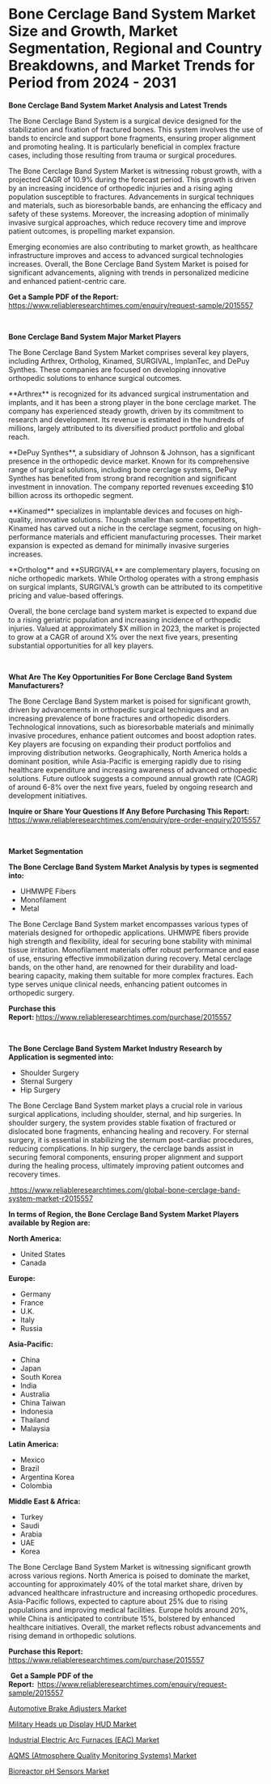 <p><h1>Bone Cerclage Band System Market Size and Growth, Market Segmentation, Regional and Country Breakdowns, and Market Trends for Period from 2024 -  2031</h1></p><p><strong>Bone Cerclage Band System Market Analysis and Latest Trends</strong></p>
<p><p>The Bone Cerclage Band System is a surgical device designed for the stabilization and fixation of fractured bones. This system involves the use of bands to encircle and support bone fragments, ensuring proper alignment and promoting healing. It is particularly beneficial in complex fracture cases, including those resulting from trauma or surgical procedures. </p><p>The Bone Cerclage Band System Market is witnessing robust growth, with a projected CAGR of 10.9% during the forecast period. This growth is driven by an increasing incidence of orthopedic injuries and a rising aging population susceptible to fractures. Advancements in surgical techniques and materials, such as bioresorbable bands, are enhancing the efficacy and safety of these systems. Moreover, the increasing adoption of minimally invasive surgical approaches, which reduce recovery time and improve patient outcomes, is propelling market expansion.</p><p>Emerging economies are also contributing to market growth, as healthcare infrastructure improves and access to advanced surgical technologies increases. Overall, the Bone Cerclage Band System Market is poised for significant advancements, aligning with trends in personalized medicine and enhanced patient-centric care.</p></p>
<p><strong>Get a Sample PDF of the Report:&nbsp;</strong> <a href="https://www.reliableresearchtimes.com/enquiry/request-sample/2015557?utm_campaign=1612&utm_medium=2&utm_source=Github&utm_content=ia&utm_term=27102024&utm_id=bone-cerclage-band-system">https://www.reliableresearchtimes.com/enquiry/request-sample/2015557</a></p>
<p>&nbsp;</p>
<p><strong>Bone Cerclage Band System Major Market Players</strong></p>
<p><p>The Bone Cerclage Band System Market comprises several key players, including Arthrex, Ortholog, Kinamed, SURGIVAL, ImplanTec, and DePuy Synthes. These companies are focused on developing innovative orthopedic solutions to enhance surgical outcomes.</p><p>**Arthrex** is recognized for its advanced surgical instrumentation and implants, and it has been a strong player in the bone cerclage market. The company has experienced steady growth, driven by its commitment to research and development. Its revenue is estimated in the hundreds of millions, largely attributed to its diversified product portfolio and global reach.</p><p>**DePuy Synthes**, a subsidiary of Johnson & Johnson, has a significant presence in the orthopedic device market. Known for its comprehensive range of surgical solutions, including bone cerclage systems, DePuy Synthes has benefited from strong brand recognition and significant investment in innovation. The company reported revenues exceeding $10 billion across its orthopedic segment.</p><p>**Kinamed** specializes in implantable devices and focuses on high-quality, innovative solutions. Though smaller than some competitors, Kinamed has carved out a niche in the cerclage segment, focusing on high-performance materials and efficient manufacturing processes. Their market expansion is expected as demand for minimally invasive surgeries increases.</p><p>**Ortholog** and **SURGIVAL** are complementary players, focusing on niche orthopedic markets. While Ortholog operates with a strong emphasis on surgical implants, SURGIVAL’s growth can be attributed to its competitive pricing and value-based offerings.</p><p>Overall, the bone cerclage band system market is expected to expand due to a rising geriatric population and increasing incidence of orthopedic injuries. Valued at approximately $X million in 2023, the market is projected to grow at a CAGR of around X% over the next five years, presenting substantial opportunities for all key players.</p></p>
<p>&nbsp;</p>
<p><strong>What Are The Key Opportunities For Bone Cerclage Band System Manufacturers?</strong></p>
<p><p>The Bone Cerclage Band System market is poised for significant growth, driven by advancements in orthopedic surgical techniques and an increasing prevalence of bone fractures and orthopedic disorders. Technological innovations, such as bioresorbable materials and minimally invasive procedures, enhance patient outcomes and boost adoption rates. Key players are focusing on expanding their product portfolios and improving distribution networks. Geographically, North America holds a dominant position, while Asia-Pacific is emerging rapidly due to rising healthcare expenditure and increasing awareness of advanced orthopedic solutions. Future outlook suggests a compound annual growth rate (CAGR) of around 6-8% over the next five years, fueled by ongoing research and development initiatives.</p></p>
<p><strong>Inquire or Share Your Questions If Any Before Purchasing This Report:</strong> <a href="https://www.reliableresearchtimes.com/enquiry/pre-order-enquiry/2015557?utm_campaign=1612&utm_medium=2&utm_source=Github&utm_content=ia&utm_term=27102024&utm_id=bone-cerclage-band-system">https://www.reliableresearchtimes.com/enquiry/pre-order-enquiry/2015557</a></p>
<p>&nbsp;</p>
<p><strong>Market Segmentation</strong></p>
<p><strong>The Bone Cerclage Band System Market Analysis by types is segmented into:</strong></p>
<p><ul><li>UHMWPE Fibers</li><li>Monofilament</li><li>Metal</li></ul></p>
<p><p>The Bone Cerclage Band System market encompasses various types of materials designed for orthopedic applications. UHMWPE fibers provide high strength and flexibility, ideal for securing bone stability with minimal tissue irritation. Monofilament materials offer robust performance and ease of use, ensuring effective immobilization during recovery. Metal cerclage bands, on the other hand, are renowned for their durability and load-bearing capacity, making them suitable for more complex fractures. Each type serves unique clinical needs, enhancing patient outcomes in orthopedic surgery.</p></p>
<p><strong>Purchase this Report:&nbsp;</strong><a href="https://www.reliableresearchtimes.com/purchase/2015557?utm_campaign=1612&utm_medium=2&utm_source=Github&utm_content=ia&utm_term=27102024&utm_id=bone-cerclage-band-system">https://www.reliableresearchtimes.com/purchase/2015557</a></p>
<p>&nbsp;</p>
<p><strong>The Bone Cerclage Band System Market Industry Research by Application is segmented into:</strong></p>
<p><ul><li>Shoulder Surgery</li><li>Sternal Surgery</li><li>Hip Surgery</li></ul></p>
<p><p>The Bone Cerclage Band System market plays a crucial role in various surgical applications, including shoulder, sternal, and hip surgeries. In shoulder surgery, the system provides stable fixation of fractured or dislocated bone fragments, enhancing healing and recovery. For sternal surgery, it is essential in stabilizing the sternum post-cardiac procedures, reducing complications. In hip surgery, the cerclage bands assist in securing femoral components, ensuring proper alignment and support during the healing process, ultimately improving patient outcomes and recovery times.</p></p>
<p><a href="https://www.reliableresearchtimes.com/global-bone-cerclage-band-system-market-r2015557?utm_campaign=1612&utm_medium=2&utm_source=Github&utm_content=ia&utm_term=27102024&utm_id=bone-cerclage-band-system">&nbsp;https://www.reliableresearchtimes.com/global-bone-cerclage-band-system-market-r2015557</a></p>
<p><strong>In terms of Region, the Bone Cerclage Band System Market Players available by Region are:</strong></p>
<p>
    <p> <strong> North America: </strong>
        <ul>
            <li>United States</li>
            <li>Canada</li>
        </ul>
        </p> 
    <p> <strong> Europe: </strong>
        <ul>
            <li>Germany</li>
            <li>France</li>
            <li>U.K.</li>
            <li>Italy</li>
            <li>Russia</li>
        </ul>
        </p> 
    <p> <strong> Asia-Pacific: </strong>
        <ul>
            <li>China</li>
            <li>Japan</li>
            <li>South Korea</li>
            <li>India</li>
            <li>Australia</li>
            <li>China Taiwan</li>
            <li>Indonesia</li>
            <li>Thailand</li>
            <li>Malaysia</li>
        </ul>
        </p> 
    <p> <strong> Latin America: </strong>
        <ul>
            <li>Mexico</li>
            <li>Brazil</li>
            <li>Argentina Korea</li>
            <li>Colombia</li>
        </ul>
        </p> 
    <p> <strong> Middle East & Africa: </strong>
        <ul>
            <li>Turkey</li>
            <li>Saudi</li>
            <li>Arabia</li>
            <li>UAE</li>
            <li>Korea</li>
        </ul>
    </p>
    </p>
<p><p>The Bone Cerclage Band System Market is witnessing significant growth across various regions. North America is poised to dominate the market, accounting for approximately 40% of the total market share, driven by advanced healthcare infrastructure and increasing orthopedic procedures. Asia-Pacific follows, expected to capture about 25% due to rising populations and improving medical facilities. Europe holds around 20%, while China is anticipated to contribute 15%, bolstered by enhanced healthcare initiatives. Overall, the market reflects robust advancements and rising demand in orthopedic solutions.</p></p>
<p><strong>Purchase this Report: </strong><a href="https://www.reliableresearchtimes.com/purchase/2015557?utm_campaign=1612&utm_medium=2&utm_source=Github&utm_content=ia&utm_term=27102024&utm_id=bone-cerclage-band-system">https://www.reliableresearchtimes.com/purchase/2015557</a></p>
<p>&nbsp;<strong>Get a Sample PDF of the Report:&nbsp;&nbsp;</strong><a href="https://www.reliableresearchtimes.com/enquiry/request-sample/2015557?utm_campaign=1612&utm_medium=2&utm_source=Github&utm_content=ia&utm_term=27102024&utm_id=bone-cerclage-band-system">https://www.reliableresearchtimes.com/enquiry/request-sample/2015557</a></p>
<p><strong></strong></p>
<p><p><a href="https://www.linkedin.com/pulse/regional-adaptations-global-automotive-brake-adjusters-market-pr07e?utm_campaign=1612&utm_medium=2&utm_source=Github&utm_content=ia&utm_term=27102024&utm_id=bone-cerclage-band-system">Automotive Brake Adjusters Market</a></p><p><a href="https://github.com/Rekhakhatun65/Market-Research-Report-List-1/blob/main/military-heads-up-display-hud-market.md?utm_campaign=1612&utm_medium=2&utm_source=Github&utm_content=ia&utm_term=27102024&utm_id=bone-cerclage-band-system">Military Heads up Display HUD Market</a></p><p><a href="https://www.linkedin.com/pulse/future-innovation-global-industrial-electric-arc-furnaces-eac-ka6ve?utm_campaign=1612&utm_medium=2&utm_source=Github&utm_content=ia&utm_term=27102024&utm_id=bone-cerclage-band-system">Industrial Electric Arc Furnaces (EAC) Market</a></p><p><a href="https://www.linkedin.com/pulse/aqms-atmosphere-quality-monitoring-systems-market-pulse-138-expansion-qsrke?utm_campaign=1612&utm_medium=2&utm_source=Github&utm_content=ia&utm_term=27102024&utm_id=bone-cerclage-band-system">AQMS (Atmosphere Quality Monitoring Systems) Market</a></p><p><a href="https://www.linkedin.com/pulse/strategic-roadmap-global-bioreactor-ph-sensors-market-insights-zlgse?utm_campaign=1612&utm_medium=2&utm_source=Github&utm_content=ia&utm_term=27102024&utm_id=bone-cerclage-band-system">Bioreactor pH Sensors Market</a></p></p>